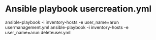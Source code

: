 # Ansible playbook usercreation.yml

ansible-playbook -i inventory-hosts -e user_name=arun usermanagement.yml
ansible-playbook -i inventory-hosts -e user_name=arun deleteuser.yml
